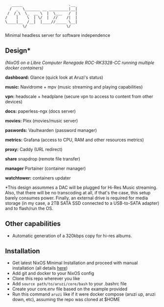 ```
   _____                     .__ 
  /  _  \_______ __ _________|__|
 /  /_\  \_  __ \  |  \___   /  |
/    |    \  | \/  |  //    /|  |
\____|__  /__|  |____//_____ \__|
        \/                  \/   
```

Minimal headless server for software independence

## Design*
_(NixOS on a Libre Computer Renegade ROC-RK3328-CC running multiple docker containers)_

**dashboard:** Glance (quick look at Aruzi's status)

 **music:** Navidrome + mpv (music streaming and playing capabilities)
 
 **vpn:** headscale + headplane (secure vpn to access to content from other devices)
 
 **docs:** paperless-ngx (docs server)
 
 **movies:** Plex (movies/music server)

 **paswords:** Vaultwarden (password manager)

 **metrics:** Grafana (access to CPU, RAM and other resources metrics)

 **proxy:** Caddy (URL redirect)

 **share** snapdrop (remote file transfer)

 **manager** Portainer (container manager)
 
 **watchtower:** containers updater

*This design assummes a DAC will be plugged for Hi-Res Music streaming. Also, that there will be no transcoding at all, if that's the case, this setup barely consumes power. Finally, an external drive is required for media storage (in my case, a 2TB SATA SSD connected to a USB-to-SATA adapter) and to flash/run the OS.

 ## Other capabilities

 - Automatic generation of a 320kbps copy for hi-res albums.

## Installation

- Get latest NixOS Minimal Installation and proceed with manual installation (all details [here](https://nixos.wiki/wiki/NixOS_Installation_Guide))
- Add git and docker to your NixOS config
- Clone this repo wherever you like
- Add `source path/to/aruzi/core/bash` to your .bashrc file
- Create your core.env file based on the example provided
- Run this command `aruzi` like if it were docker compose (aruzi up, aruzi down, etc), assuming the repo was cloned at $HOME
